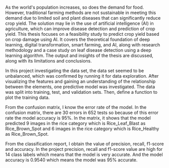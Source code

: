 As the world's population increases, so does the demand for food. However, traditional farming methods are not sustainable in meeting this demand due to limited soil and plant diseases that can significantly reduce crop yield. The solution may lie in the use of artificial intelligence (AI) in agriculture, which can improve disease detection and prediction of crop yield. This thesis focuses on a feasibility study to predict crop yield based on crop damage using AI. It covers the theoretical foundation of deep learning, digital transformation, smart farming, and AI, along with research methodology and a case study on leaf disease detection using a deep learning algorithm. The output and insights of the thesis are discussed, along with its limitations and conclusions.

In this project investigating the data set, the data set seemed to be unbalanced, which was confirmed by running it for data exploration. After visualizing the features and gaining an understanding of the relationship between the elements, one predictive model was investigated. The data was split into training, test, and validation sets. Then, define a function to plot the training data.

From the confusion matrix, I know the error rate of the model. In the confusion matrix, there are 30 errors in 652 tests so because of this error rate the model accuracy is 95%. In the matrix, it shows that the model predicted 9 images in the rice category which is Rice_Leaf_Blast as Rice_Brown_Spot and 6 images in the rice category which is Rice_Healthy as Rice_Brown_Spot.

From the classification report, I obtain the value of precision, recall, f1-score and accuracy. In the project precision, recall and f1-score value are high for 14 class labels which means that the model is very accurate. And the model accuracy is 0.9540 which means the model was 95% accurate.
